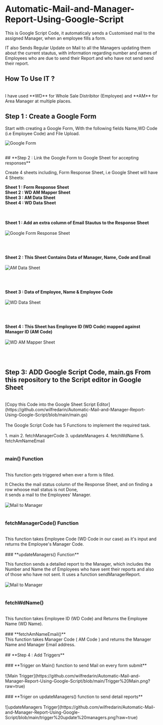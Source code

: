 # Automatic-Mail-and-Manager-Report-Using-Google-Script

This is Google Script Code, it automaticaly sends a Customised mail to the assigned Manager, when an employee fills a form.

IT also Sends Regular Update on Mail to all the Managers updating them about the current stautus, with information regarding number and names of Employees who are due to 
send their Report and who have not send send their report.

## **How To Use IT ?**
<br>
I have used **WD** for Whole Sale Distribitor (Employee) and **AM** for Area Manager at multiple places.
<br>

## **Step 1 : Create a Google Form**<br>
Start with creating a Google Form, With the following fields Name,WD Code (i.e Employee Code) and File Upload.<br> 
 
![Google Form](https://github.com/wilfredarin/Automatic-Mail-and-Manager-Report-Using-Google-Script/blob/main/Google%20Form.png?raw=true)

<br>
## **Step 2 : Link the Google Form to Google Sheet for accepting responses**

Create 4 sheets including, Form Response Sheet, i.e Google Sheet will have 4 Sheets:

  **Sheet 1 : Form Response Sheet   <br>
  Sheet 2 : WD  AM Mapper Sheet  <br>
  Sheet 3 : AM Data Sheet  <br>
  Sheet 4 : WD Data Sheet**  <br><br><br>



**Sheet 1 : Add an extra column of Email Stautus to the Response Sheet** <br><br>
![Google Form Response Sheet](https://github.com/wilfredarin/Automatic-Mail-and-Manager-Report-Using-Google-Script/blob/main/Form%20Response.png?raw=true)


<br><br>


**Sheet 2 : This Sheet Contains Data of Manager, Name, Code and Email** <br><br>
![AM Data Sheet](https://github.com/wilfredarin/Automatic-Mail-and-Manager-Report-Using-Google-Script/blob/main/Google%20Form.png?raw=true)

<br><br>
 
**Sheet 3 :  Data of Employee, Name & Employee Code** <br>   <br>
![WD Data Sheet](https://github.com/wilfredarin/Automatic-Mail-and-Manager-Report-Using-Google-Script/blob/main/WD%20Data.png?raw=true)

<br><br>

**Sheet 4 : This Sheet has Employee ID (WD Code) mapped against Manager ID (AM Code)** <br><br>
![WD AM Mapper Sheet](https://github.com/wilfredarin/Automatic-Mail-and-Manager-Report-Using-Google-Script/blob/main/WD%20AM%20Mapper.png?raw=true)


<br><br>
## **Step 3: ADD Google Script Code, main.gs From this repository to the Script editor in Google Sheet**
<br>
[Copy this Code into the Google Sheet Script Editor](https://github.com/wilfredarin/Automatic-Mail-and-Manager-Report-Using-Google-Script/blob/main/main.gs)
<br>

<br>
The Google Script Code has 5 Functions to implement the required task.<br><br>
1. main
2. fetchManagerCode
3. updateManagers
4. fetchWdName
5. fetchAmNameEmail
<br><br>

### **main() Function** 
<br>
This function gets triggered when ever a form is filled.<br>

It Checks the mail status column of the Response Sheet, and on finding a row whoose mail status is not Done,<br>
it sends a mail to the Employees' Manager. <br><br>
![Mail to Manager](https://github.com/wilfredarin/Automatic-Mail-and-Manager-Report-Using-Google-Script/blob/main/mail.png?raw=true)
<br><br>
### **fetchManagerCode() Function**
<br>
This function takes Employee Code (WD Code in our case) as it's input and returns the Employee's Manager Code.
<br><br>
### **updateManagers() Function**
<br>

This function sends a detailed report to the Manager, which includes the Number and Name the of Employees who have sent their reports and also of those who have not sent. It uses a function sendManagerReport.<br><br>
![Mail to Manager](https://github.com/wilfredarin/Automatic-Mail-and-Manager-Report-Using-Google-Script/blob/main/Manager%20Report.png?raw=true)
<br><br>
### **fetchWdName()**
<br>
This function takes Employee ID (WD Code) and Returns the Employee Name (WD Name).
<br><br>
### **fetchAmNameEmail()**
<br>
This function takes Manager Code ( AM Code ) and returns the Manager Name and Manager Email address.
<br><br>
## **Step 4 : Add Triggers**<br><br>
### **Trigger on Main() function to send Mail on every form submit**
<br><br>
![Main Trigger](https://github.com/wilfredarin/Automatic-Mail-and-Manager-Report-Using-Google-Script/blob/main/Trigger%20Main.png?raw=true)
<br><br>
### **Triger on updateManagers() function to send detail reports**
<br><br>
![updateManagers Trigger](https://github.com/wilfredarin/Automatic-Mail-and-Manager-Report-Using-Google-Script/blob/main/trigger%20update%20managers.png?raw=true)
<br><br>











